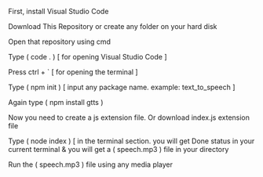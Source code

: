 First, install Visual Studio Code

Download This Repository or create any folder on your hard disk

Open that repository using cmd

Type ( code . ) [ for opening Visual Studio Code ]

Press ctrl + ` [ for opening the terminal ]

Type ( npm init ) [ input any package name. example: text_to_speech ]

Again type ( npm install gtts )

Now you need to create a js extension file. Or download 
index.js extension file

Type ( node index ) [ in the terminal section. you will get Done status in your current terminal & you will get a ( speech.mp3 ) file in your directory

Run the ( speech.mp3 ) file using any media player